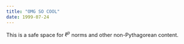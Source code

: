 ```yaml
---
title: "OMG SO COOL"
date: 1999-07-24
---
```


This is a safe space for $\ell^p$ norms and other non-Pythagorean content.
